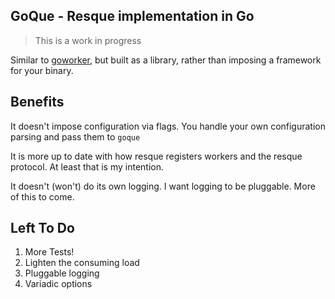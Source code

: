 GoQue - Resque implementation in Go
-------------------------------------

> This is a work in progress

Similar to [goworker](github.com/benmanns/goworker), but built as a library, rather than imposing a framework for your binary.

## Benefits

It doesn't impose configuration via flags. You handle your own configuration parsing and pass them to `goque`

It is more up to date with how resque registers workers and the resque protocol. At least that is my intention.

It doesn't (won't) do its own logging. I want logging to be pluggable. More of this to come.

## Left To Do

1. More Tests!
2. Lighten the consuming load
3. Pluggable logging
4. Variadic options
